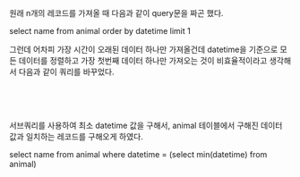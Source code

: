 원래 n개의 레코드를 가져올 때 다음과 같이 query문을 짜곤 했다.


select name
from animal
order by datetime
limit 1


그런데 어차피 가장 시간이 오래된 데이터 하나만 가져올건데 datetime을 기준으로 모든 데이터를 정렬하고 가장 첫번째 데이터 하나만 가져오는 것이 비효율적이라고 생각해서 다음과 같이 쿼리를 바꾸었다.

​

​

서브쿼리를 사용하여 최소 datetime 값을 구해서, animal 테이블에서 구해진 데이터 값과 일치하는 레코드를 구해오게 하였다.


select name
from animal
where datetime = (select min(datetime) from animal)
